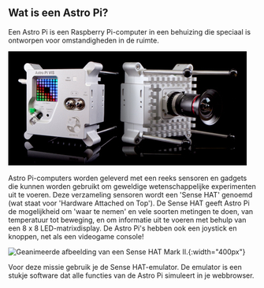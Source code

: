 ## Wat is een Astro Pi?

Een Astro Pi is een Raspberry Pi-computer in een behuizing die speciaal is ontworpen voor omstandigheden in de ruimte.

![Geanimeerde afbeelding van een Sense HAT die aan de bovenkant van een Raspberry Pi-computer wordt bevestigd.](images/astro_pi_casing.jpeg)

Astro Pi-computers worden geleverd met een reeks sensoren en gadgets die kunnen worden gebruikt om geweldige wetenschappelijke experimenten uit te voeren. Deze verzameling sensoren wordt een 'Sense HAT' genoemd (wat staat voor 'Hardware Attached on Top'). De Sense HAT geeft Astro Pi de mogelijkheid om 'waar te nemen' en vele soorten metingen te doen, van temperatuur tot beweging, en om informatie uit te voeren met behulp van een 8 x 8 LED-matrixdisplay. De Astro Pi's hebben ook een joystick en knoppen, net als een videogame console!

![Geanimeerde afbeelding van een Sense HAT Mark II.](images/AP_spin.gif){:width="400px"}

Voor deze missie gebruik je de Sense HAT-emulator. De emulator is een stukje software dat alle functies van de Astro Pi simuleert in je webbrowser.




